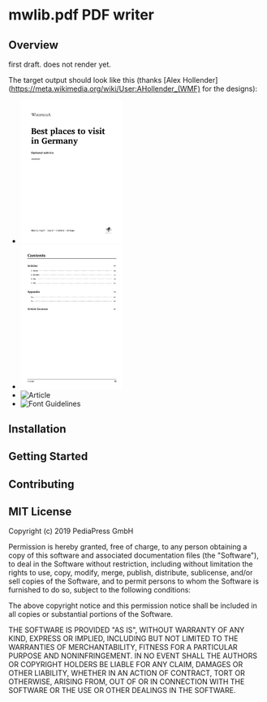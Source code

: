 # mwlib.pdf PDF writer

## Overview
first draft. does not render yet.

The target output should look like this (thanks [Alex Hollender](https://meta.wikimedia.org/wiki/User:AHollender_(WMF) 
for the designs):

* <img src="assets/wikipedia_design_templates/01-Cover.jpg" alt="cover" width="200">
* <img src="assets/wikipedia_design_templates/02-Contents.jpg" alt="Contents" width="200">
* <img src="assets/wikipedia_design_templates/02-Article.jpg" alt="Article" width="200">
* <img src="assets/wikipedia_design_templates/02-FontGuidelines.jpg" alt="Font Guidelines" width="200">
 
## Installation

## Getting Started

## Contributing
 
## MIT License

Copyright (c) 2019 PediaPress GmbH

Permission is hereby granted, free of charge, to any person obtaining a copy
of this software and associated documentation files (the "Software"), to deal
in the Software without restriction, including without limitation the rights
to use, copy, modify, merge, publish, distribute, sublicense, and/or sell
copies of the Software, and to permit persons to whom the Software is
furnished to do so, subject to the following conditions:

The above copyright notice and this permission notice shall be included in all
copies or substantial portions of the Software.

THE SOFTWARE IS PROVIDED "AS IS", WITHOUT WARRANTY OF ANY KIND, EXPRESS OR
IMPLIED, INCLUDING BUT NOT LIMITED TO THE WARRANTIES OF MERCHANTABILITY,
FITNESS FOR A PARTICULAR PURPOSE AND NONINFRINGEMENT. IN NO EVENT SHALL THE
AUTHORS OR COPYRIGHT HOLDERS BE LIABLE FOR ANY CLAIM, DAMAGES OR OTHER
LIABILITY, WHETHER IN AN ACTION OF CONTRACT, TORT OR OTHERWISE, ARISING FROM,
OUT OF OR IN CONNECTION WITH THE SOFTWARE OR THE USE OR OTHER DEALINGS IN THE
SOFTWARE.
